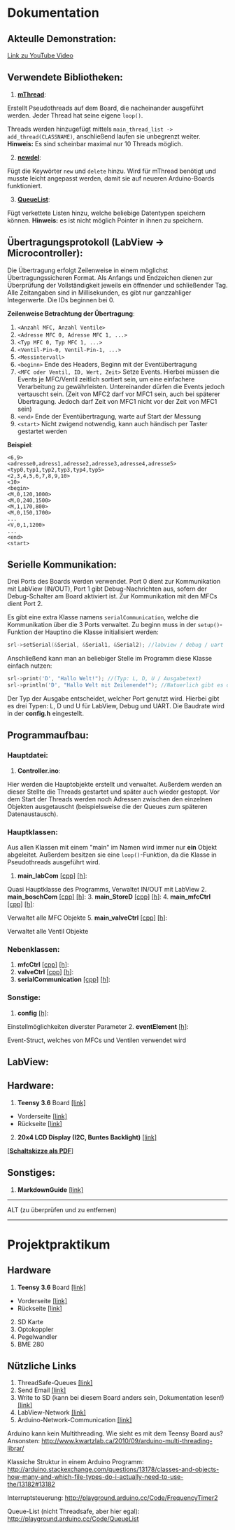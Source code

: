 # Dokumentation
## Akteulle Demonstration:
[Link zu YouTube Video](https://www.youtube.com/watch?v=2sz4_vMzZEc)

## Verwendete Bibliotheken:
1. [**mThread**](http://www.kwartzlab.ca/2010/09/arduino-multi-threading-librar/):

 Erstellt Pseudothreads auf dem Board, die nacheinander ausgeführt werden. Jeder Thread hat seine eigene ```loop()```.

 Threads werden hinzugefügt mittels ```main_thread_list -> add_thread(CLASSNAME)```, anschließend laufen sie unbegrenzt weiter. **Hinweis:** Es sind scheinbar maximal nur 10 Threads möglich.

2. [**newdel**](https://github.com/jlamothe/newdel):

 Fügt die Keywörter ```new``` und ```delete``` hinzu. Wird für mThread benötigt und musste leicht angepasst werden, damit sie auf neueren Arduino-Boards funktioniert.

3. [**QueueList**](http://playground.arduino.cc/Code/QueueList):

 Fügt verkettete Listen hinzu, welche beliebige Datentypen speichern können. **Hinweis:** es ist nicht möglich Pointer in ihnen zu speichern.

## Übertragungsprotokoll (LabView -> Microcontroller):
Die Übertragung erfolgt Zeilenweise in einem möglichst Übertragungssicheren Format. Als Anfangs und Endzeichen dienen zur Überprüfung der Vollständigkeit jeweils ein öffnender und schließender Tag. Alle Zeitangaben sind in Millisekunden, es gibt nur ganzzahliger Integerwerte. Die IDs beginnen bei 0.

**Zeilenweise Betrachtung der Übertragung**:

1. ```<Anzahl MFC, Anzahl Ventile>```
2. ```<Adresse MFC 0, Adresse MFC 1, ...>```
3. ```<Typ MFC 0, Typ MFC 1, ...>```
4. ```<Ventil-Pin-0, Ventil-Pin-1, ...>```
5. ```<Messintervall>```
6. ```<beginn>``` Ende des Headers, Beginn mit der Eventübertragung
7. ```<MFC oder Ventil, ID, Wert, Zeit>``` Setze Events. Hierbei müssen die Events je MFC/Ventil zeitlich sortiert sein, um eine einfachere Verarbeitung zu gewährleisten. Untereinander dürfen die Events jedoch vertauscht sein. (Zeit von MFC2 darf vor MFC1 sein, auch bei späterer Übertragung. Jedoch darf Zeit von MFC1 nicht vor der Zeit von MFC1 sein)
8. ```<end>``` Ende der Eventübertragung, warte auf Start der Messung
9. ```<start>``` Nicht zwigend notwendig, kann auch händisch per Taster gestartet werden

**Beispiel**:

```
<6,9>
<adresse0,adress1,adresse2,adresse3,adresse4,adresse5>
<typ0,typ1,typ2,typ3,typ4,typ5>
<2,3,4,5,6,7,8,9,10>
<10>
<begin>
<M,0,120,1000>
<M,0,240,1500>
<M,1,170,800>
<M,0,150,1700>
...
<V,0,1,1200>
...
<end>
<start>
```

## Serielle Kommunikation:
Drei Ports des Boards werden verwendet. Port 0 dient zur Kommunikation mit LabView (IN/OUT), Port 1 gibt Debug-Nachrichten aus, sofern der Debug-Schalter am Board aktiviert ist. Zur Kommunikation mit den MFCs dient Port 2.

Es gibt eine extra Klasse namens ```serialCommunication```, welche die Kommunikation über die 3 Ports verwaltet. Zu beginn muss in der ```setup()```-Funktion der Hauptino die Klasse initialisiert werden:
```cpp
srl->setSerial(&Serial, &Serial1, &Serial2); //labview / debug / uart
```
Anschließend kann man an beliebiger Stelle im Programm diese Klasse einfach nutzen:
```cpp
srl->print('D', "Hallo Welt!"); //(Typ: L, D, U / Ausgabetext)
srl->println('D', "Hallo Welt mit Zeilenende!"); //Natuerlich gibt es das ganze auch mit Linebreak
```
Der Typ der Ausgabe entscheidet, welcher Port genutzt wird. Hierbei gibt es drei Typen: L, D und U für LabView, Debug und UART. Die Baudrate wird in der **config.h** eingestellt.
## Programmaufbau:
### Hauptdatei:
1. **Controller.ino**:

 Hier werden die Hauptobjekte erstellt und verwaltet. Außerdem werden an dieser Stellte die Threads gestartet und später auch wieder gestoppt. Vor dem Start der Threads werden noch Adressen zwischen den einzelnen Objekten ausgetauscht (beispielsweise die der Queues zum späteren Datenaustausch).

### Hauptklassen:
Aus allen Klassen mit einem "main" im Namen wird immer nur **ein** Objekt abgeleitet. Außerdem besitzen sie eine ```loop()```-Funktion, da die Klasse in Pseudothreads ausgeführt wird.

1. **main_labCom** [[cpp]](../master/controller/src/main_labCom.cpp) [[h]](../master/controller/src/main_labCom.h):

 Quasi Hauptklasse des Programms, Verwaltet IN/OUT mit LabView
2. **main_boschCom** [[cpp]](../master/controller/src/main_boschCom.cpp) [[h]](../master/controller/src/main_boschCom.h):
3. **main_StoreD** [[cpp]](../master/controller/src/main_StoreD.cpp) [[h]](../master/controller/src/main_StoreD.h):
4. **main_mfcCtrl** [[cpp]](../master/controller/src/main_mfcCtrl.cpp) [[h]](../master/controller/src/main_mfcCtrl.h):

 Verwaltet alle MFC Objekte
5. **main_valveCtrl** [[cpp]](../master/controller/src/main_valveCtrl.cpp) [[h]](../master/controller/src/main_valveCtrl.h):

 Verwaltet alle Ventil Objekte

### Nebenklassen:
1. **mfcCtrl** [[cpp]](../master/controller/src/mfcCtrl.cpp) [[h]](../master/controller/src/mfcCtrl.h):
2. **valveCtrl** [[cpp]](../master/controller/src/valveCtrl.cpp) [[h]](../master/controller/src/valveCtrl.h):
3. **serialCommunication** [[cpp]](../master/controller/src/serialCommunication.cpp) [[h]](../master/controller/src/serialCommunication.h):

### Sonstige:
1. **config** [[h]](../master/controller/src/config.h):

 Einstellmöglichkeiten diverster Parameter
2. **eventElement** [[h]](../master/controller/src/eventElement.h):

 Event-Struct, welches von MFCs und Ventilen verwendet wird

## LabView:

## Hardware:
1. **Teensy 3.6** Board [[link]](http://www.pjrc.com/teensy/)
 * Vorderseite [[link]](http://www.pjrc.com/teensy/beta/card9a_rev1_print.pdf)
 * Rückseite [[link]](https://www.pjrc.com/teensy/card9b_rev1.pdf)
2. **20x4 LCD Display (I2C, Buntes Backlight)** [[link]](https://www.adafruit.com/product/499)

[[**Schaltskizze als PDF**]](../master/electronic/Schalplan.pdf)

## Sonstiges:
1. **MarkdownGuide** [[link]](https://github.com/adam-p/markdown-here/wiki/Markdown-Cheatsheet)

---

ALT (zu überprüfen und zu entfernen)

---

# Projektpraktikum

## Hardware
1. **Teensy 3.6** Board [[link]](http://www.pjrc.com/teensy/)
  * Vorderseite [[link]](http://www.pjrc.com/teensy/beta/card9a_rev1_print.pdf)
  * Rückseite [[link]](https://www.pjrc.com/teensy/card9b_rev1.pdf)
2. SD Karte
3. Optokoppler
4. Pegelwandler
5. BME 280

## Nützliche Links
1. ThreadSafe-Queues [[link]](https://www.justsoftwaresolutions.co.uk/threading/implementing-a-thread-safe-queue-using-condition-variables.html)
2. Send Email [[link]](http://playground.arduino.cc/Code/Email)
3. Write to SD (kann bei diesem Board anders sein, Dokumentation lesen!) [[link]](https://www.arduino.cc/en/Tutorial/ReadWrite)
4. LabView-Network [[link]](http://www.ni.com/white-paper/2710/de/)
5. Arduino-Network-Communication [[link]](https://github.com/evothings/evothings-examples/blob/master/examples/arduino-led-onoff-tcp/arduinoethernet/arduinoethernet/arduinoethernet.ino)

Arduino kann kein Multithreading. Wie sieht es mit dem Teensy Board aus? Ansonsten: http://www.kwartzlab.ca/2010/09/arduino-multi-threading-librar/

Klassiche Struktur in einem Arduino Programm: http://arduino.stackexchange.com/questions/13178/classes-and-objects-how-many-and-which-file-types-do-i-actually-need-to-use-the/13182#13182

Interruptsteuerung: http://playground.arduino.cc/Code/FrequencyTimer2

Queue-List (nicht Threadsafe, aber hier egal): http://playground.arduino.cc/Code/QueueList
